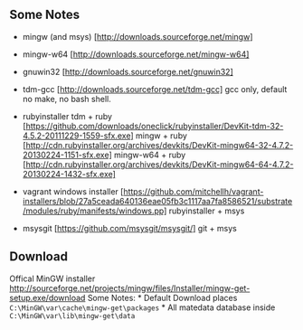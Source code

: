 Some Notes
----------

 * mingw (and msys) [http://downloads.sourceforge.net/mingw]
 * mingw-w64 [http://downloads.sourceforge.net/mingw-w64]
 * gnuwin32 [http://downloads.sourceforge.net/gnuwin32]

 * tdm-gcc [http://downloads.sourceforge.net/tdm-gcc] 
   gcc only, default no make, no bash shell.
 
 * rubyinstaller
   tdm + ruby [https://github.com/downloads/oneclick/rubyinstaller/DevKit-tdm-32-4.5.2-20111229-1559-sfx.exe]
   mingw + ruby [http://cdn.rubyinstaller.org/archives/devkits/DevKit-mingw64-32-4.7.2-20130224-1151-sfx.exe]
   mingw-w64 + ruby [http://cdn.rubyinstaller.org/archives/devkits/DevKit-mingw64-64-4.7.2-20130224-1432-sfx.exe]

 * vagrant windows installer 
   [https://github.com/mitchellh/vagrant-installers/blob/27a5ceada640136eae05fb3c1117aa7fa8586521/substrate/modules/ruby/manifests/windows.pp]
   rubyinstaller + msys

 * msysgit [https://github.com/msysgit/msysgit/]
   git + msys

Download
--------

Offical MinGW installer
http://sourceforge.net/projects/mingw/files/Installer/mingw-get-setup.exe/download
Some Notes:
    * Default Download places `C:\MinGW\var\cache\mingw-get\packages`
    * All matedata database inside `C:\MinGW\var\lib\mingw-get\data`

